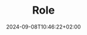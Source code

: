 ---
weight: 500
title: "Role"
description: "Definition of the role, key responsibilities and types of Software Architects "
icon: "badge"
date: "2024-09-08T10:46:22+02:00"
lastmod: "2024-09-08T10:46:22+02:00"
draft: false
toc: true
---